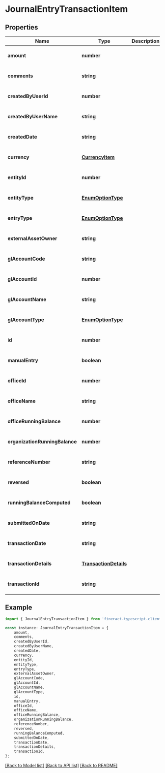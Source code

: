 # JournalEntryTransactionItem


## Properties

Name | Type | Description | Notes
------------ | ------------- | ------------- | -------------
**amount** | **number** |  | [optional] [default to undefined]
**comments** | **string** |  | [optional] [default to undefined]
**createdByUserId** | **number** |  | [optional] [default to undefined]
**createdByUserName** | **string** |  | [optional] [default to undefined]
**createdDate** | **string** |  | [optional] [default to undefined]
**currency** | [**CurrencyItem**](CurrencyItem.md) |  | [optional] [default to undefined]
**entityId** | **number** |  | [optional] [default to undefined]
**entityType** | [**EnumOptionType**](EnumOptionType.md) |  | [optional] [default to undefined]
**entryType** | [**EnumOptionType**](EnumOptionType.md) |  | [optional] [default to undefined]
**externalAssetOwner** | **string** |  | [optional] [default to undefined]
**glAccountCode** | **string** |  | [optional] [default to undefined]
**glAccountId** | **number** |  | [optional] [default to undefined]
**glAccountName** | **string** |  | [optional] [default to undefined]
**glAccountType** | [**EnumOptionType**](EnumOptionType.md) |  | [optional] [default to undefined]
**id** | **number** |  | [optional] [default to undefined]
**manualEntry** | **boolean** |  | [optional] [default to undefined]
**officeId** | **number** |  | [optional] [default to undefined]
**officeName** | **string** |  | [optional] [default to undefined]
**officeRunningBalance** | **number** |  | [optional] [default to undefined]
**organizationRunningBalance** | **number** |  | [optional] [default to undefined]
**referenceNumber** | **string** |  | [optional] [default to undefined]
**reversed** | **boolean** |  | [optional] [default to undefined]
**runningBalanceComputed** | **boolean** |  | [optional] [default to undefined]
**submittedOnDate** | **string** |  | [optional] [default to undefined]
**transactionDate** | **string** |  | [optional] [default to undefined]
**transactionDetails** | [**TransactionDetails**](TransactionDetails.md) |  | [optional] [default to undefined]
**transactionId** | **string** |  | [optional] [default to undefined]

## Example

```typescript
import { JournalEntryTransactionItem } from 'fineract-typescript-client';

const instance: JournalEntryTransactionItem = {
    amount,
    comments,
    createdByUserId,
    createdByUserName,
    createdDate,
    currency,
    entityId,
    entityType,
    entryType,
    externalAssetOwner,
    glAccountCode,
    glAccountId,
    glAccountName,
    glAccountType,
    id,
    manualEntry,
    officeId,
    officeName,
    officeRunningBalance,
    organizationRunningBalance,
    referenceNumber,
    reversed,
    runningBalanceComputed,
    submittedOnDate,
    transactionDate,
    transactionDetails,
    transactionId,
};
```

[[Back to Model list]](../README.md#documentation-for-models) [[Back to API list]](../README.md#documentation-for-api-endpoints) [[Back to README]](../README.md)
